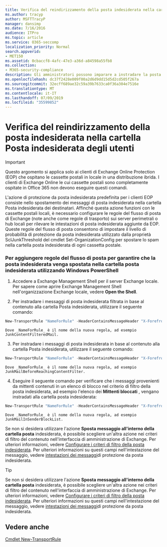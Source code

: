 ```yaml
---
title: Verifica del reindirizzamento della posta indesiderata nella cartella Posta indesiderata degli utenti
ms.author: tracyp
author: MSFTTracyP
manager: dansimp
ms.date: 7/16/2016
audience: ITPro
ms.topic: article
ms.service: O365-seccomp
localization_priority: Normal
search.appverid:
- MET150
ms.assetid: 0cbaccf8-4afc-47e3-a36d-a84598a55fb8
ms.collection:
- M365-security-compliance
description: Gli amministratori possono imparare a instradare la posta indesiderata alle cartelle di posta indesiderata degli utenti in Exchange Online Protection.
ms.openlocfilehash: dc37f2428e009f00a2d6d9dd15d5d2cd505f267a
ms.sourcegitcommit: 32ecff689ae32c59a39b7633ca0f36a304e7516e
ms.translationtype: MT
ms.contentlocale: it-IT
ms.lasthandoff: 07/09/2019
ms.locfileid: "35599852"
---
```

# <a name="ensure-that-spam-is-routed-to-each-users-junk-email-folder"></a>Verifica del reindirizzamento della posta indesiderata nella cartella Posta indesiderata degli utenti

> [!IMPORTANT]
> Questo argomento si applica solo ai clienti di Exchange Online Protection (EOP) che ospitano le cassette postali in locale in una distribuzione ibrida. I clienti di Exchange Online le cui cassette postali sono completamente ospitate in Office 365 non devono eseguire questi comandi. 
  
L'azione di protezione da posta indesiderata predefinita per i clienti EOP consiste nello spostamento dei messaggi di posta indesiderata nella cartella Posta indesiderata dei destinatari. Affinché questa azione funzioni con le cassette postali locali, è necessario configurare le regole del flusso di posta di Exchange (note anche come regole di trasporto) sui server perimetrali o hub locali per rilevare le intestazioni di posta indesiderata aggiunte da EOP. Queste regole del flusso di posta consentono di impostare il livello di probabilità di protezione da posta indesiderata utilizzato dalla proprietà SclJunkThreshold del cmdlet Set-OrganizationConfig per spostare lo spam nella cartella posta indesiderata di ogni cassetta postale. 
  
### <a name="to-add-mail-flow-rules-to-ensure-spam-is-moved-to-the-junk-email-folder-by-using-windows-powershell"></a>Per aggiungere regole del flusso di posta per garantire che la posta indesiderata venga spostata nella cartella posta indesiderata utilizzando Windows PowerShell

1. Accedere a Exchange Management Shell per il server Exchange locale. Per sapere come aprire Exchange Management Shell nell'organizzazione Exchange locale, vedere **Open the Shell**.
    
2. Per instradare i messaggi di posta indesiderata filtrata in base al contenuto alla cartella Posta indesiderata, utilizzare il seguente comando:
    
  ```Powershell
  New-TransportRule "NameForRule" -HeaderContainsMessageHeader "X-Forefront-Antispam-Report" -HeaderContainsWords "SFV:SPM" -SetSCL 6
  ```

    Dove _NameForRule_ è il nome della nuova regola, ad esempio JunkContentFilteredMail. 
    
3. Per instradare i messaggi di posta indesiderata in base al contenuto alla cartella Posta indesiderata, utilizzare il seguente comando:
    
  ```Powershell
  New-TransportRule "NameForRule" -HeaderContainsMessageHeader "X-Forefront-Antispam-Report" -HeaderContainsWords "SFV:SKS" -SetSCL 6
  ```

    Dove _NameForRule_ è il nome della nuova regola, ad esempio JunkMailBeforeReachingContentFilter. 
    
4. Eseguire il seguente comando per verificare che i messaggi provenienti da mittenti contenuti in un elenco di blocco nel criterio di filtro della posta indesiderata, ad esempio l'elenco dei **Mittenti bloccati** , vengano instradati alla cartella posta indesiderata: 
    
  ```Powershell
  New-TransportRule "NameForRule" -HeaderContainsMessageHeader "X-Forefront-Antispam-Report" -HeaderContainsWords "SFV:SKB" -SetSCL 6
  ```

    Dove _NameForRule_ è il nome della nuova regola, ad esempio JunkMailInSenderBlockList. 
    
Se non si desidera utilizzare l'azione **Sposta messaggio all'interno della cartella posta** indesiderata, è possibile scegliere un'altra azione nei criteri di filtro del contenuto nell'interfaccia di amministrazione di Exchange. Per ulteriori informazioni, vedere [Configurare i criteri di filtro della posta indesiderata](configure-your-spam-filter-policies.md). Per ulteriori informazioni su questi campi nell'intestazione del messaggio, vedere [intestazioni dei messaggi](anti-spam-message-headers.md)di protezione da posta indesiderata.
  

> [!TIP]
> Se non si desidera utilizzare l'azione **Sposta messaggio all'interno della cartella posta** indesiderata, è possibile scegliere un'altra azione nei criteri di filtro del contenuto nell'interfaccia di amministrazione di Exchange. Per ulteriori informazioni, vedere [Configurare i criteri di filtro della posta indesiderata](configure-your-spam-filter-policies.md). Per ulteriori informazioni su questi campi nell'intestazione del messaggio, vedere [intestazioni dei messaggi](anti-spam-message-headers.md)di protezione da posta indesiderata.
> 
## <a name="see-also"></a>Vedere anche

[Cmdlet New-TransportRule](https://technet.microsoft.com/library/bb125138%28v=exchg.160%29.aspx)

